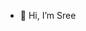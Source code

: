 - 👋 Hi, I’m Sree


<!---
0-Sree-Raj-0/0-Sree-Raj-0 is a ✨ special ✨ repository because its `README.md` (this file) appears on your GitHub profile.
You can click the Preview link to take a look at your changes.
--->
